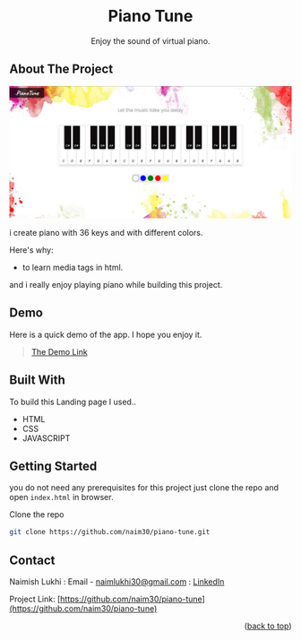 <div id="top"></div>

<br />
<div align="center">
  <h1 align="center">Piano Tune</h1>

  <p align="center">
    Enjoy the sound of virtual piano.
  </p>
</div>

## About The Project

![Landing page Screenshot](public/piano.jpg)

i create piano with 36 keys and with different colors.

Here's why:

- to learn media tags in html.

and i really enjoy playing piano while building this project.

## Demo

Here is a quick demo of the app. I hope you enjoy it.

> [The Demo Link](https://naim30.github.io/piano-tune/)

## Built With

To build this Landing page I used..

- HTML
- CSS
- JAVASCRIPT

## Getting Started

you do not need any prerequisites for this project just clone the repo and open `index.html` in browser.

Clone the repo

```sh
git clone https://github.com/naim30/piano-tune.git
```

## Contact

Naimish Lukhi :
Email - naimlukhi30@gmail.com :
[LinkedIn](https://www.linkedin.com/in/naimish-lukhi-a2b14a1b9)

Project Link: [https://github.com/naim30/piano-tune](https://github.com/naim30/piano-tune)

<p align="right">(<a href="#top">back to top</a>)</p>
